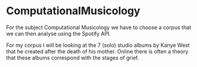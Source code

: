 # ComputationalMusicology


For the subject Computational Musicology we have to choose a corpus that we can then analyse using the Spotify API. 

For my corpus I will be looking at the 7 (solo) studio albums by Kanye West that he created after the death of his mother. 
Online there is often a theory that these albums correspond with the stages of grief. 
